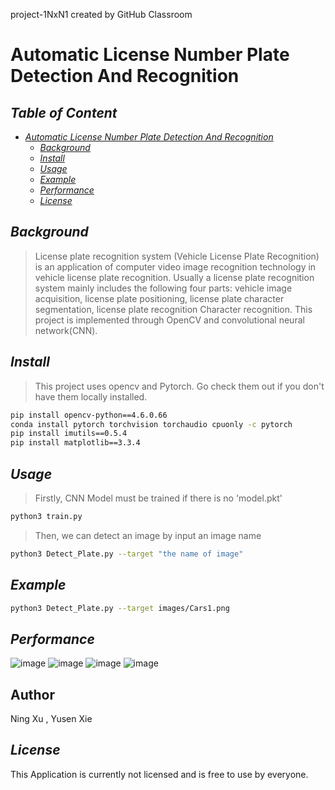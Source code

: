 project-1NxN1 created by GitHub Classroom
# Automatic License Number Plate Detection And Recognition
## _Table of Content_

- [_Automatic License Number Plate Detection And Recognition_]()
  - [_Background_](#background)
  - [_Install_](#install)
  - [_Usage_](#usage)
  - [_Example_](#example)
  - [_Performance_](#performance)
  - [_License_](#license)
 
## _Background_

> License plate recognition system (Vehicle License Plate Recognition) is an application of computer video image recognition technology in vehicle license plate recognition. Usually a license plate recognition system mainly includes the following four parts: vehicle image acquisition, license plate positioning, license plate character segmentation, license plate recognition Character recognition. This project is implemented through OpenCV and convolutional neural network(CNN).

## _Install_

> This project uses opencv and Pytorch. Go check them out if you don't have them locally installed.
```sh
pip install opencv-python==4.6.0.66
conda install pytorch torchvision torchaudio cpuonly -c pytorch
pip install imutils==0.5.4
pip install matplotlib==3.3.4
```
## _Usage_
> Firstly, CNN Model must be trained if there is no 'model.pkt'
```sh
python3 train.py
```
> Then, we can detect an image by input an image name
```sh
python3 Detect_Plate.py --target "the name of image"
```

## _Example_

```sh
python3 Detect_Plate.py --target images/Cars1.png
```

## _Performance_
![image](https://github.com/ACM40960/project-21200683/blob/main/Figure_1.png)
![image](https://github.com/ACM40960/project-21200683/blob/main/Figure_2.png)
![image](https://github.com/ACM40960/project-21200683/blob/main/Figure_3.png)
![image](https://github.com/ACM40960/project-21200683/blob/main/Figure_4.png)
## Author
Ning Xu , Yusen Xie
## _License_
This Application is currently not licensed and is free to use by everyone.
